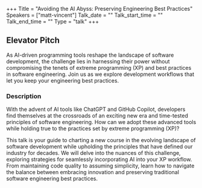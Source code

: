 +++
Title = "Avoiding the AI Abyss: Preserving Engineering Best Practices"
Speakers = ["matt-vincent"]
Talk_date = ""
Talk_start_time = ""
Talk_end_time = ""
Type = "talk"
+++

## Elevator Pitch

As AI-driven programming tools reshape the landscape of software development, the challenge lies in harnessing their power without compromising the tenets of extreme programming (XP) and best practices in software engineering. Join us as we explore development workflows that let you keep your engineering best practices.

### Description


With the advent of AI tools like ChatGPT and GitHub Copilot, developers find themselves at the crossroads of an exciting new era and time-tested principles of software engineering. How can we adopt these advanced tools while holding true to the practices set by extreme programming (XP)?

This talk is your guide to charting a new course in the evolving landscape of software development while upholding the principles that have defined our industry for decades. We will delve into the nuances of this challenge, exploring strategies for seamlessly incorporating AI into your XP workflow. From maintaining code quality to assuming simplicity, learn how to navigate the balance between embracing innovation and preserving traditional software engineering best practices.